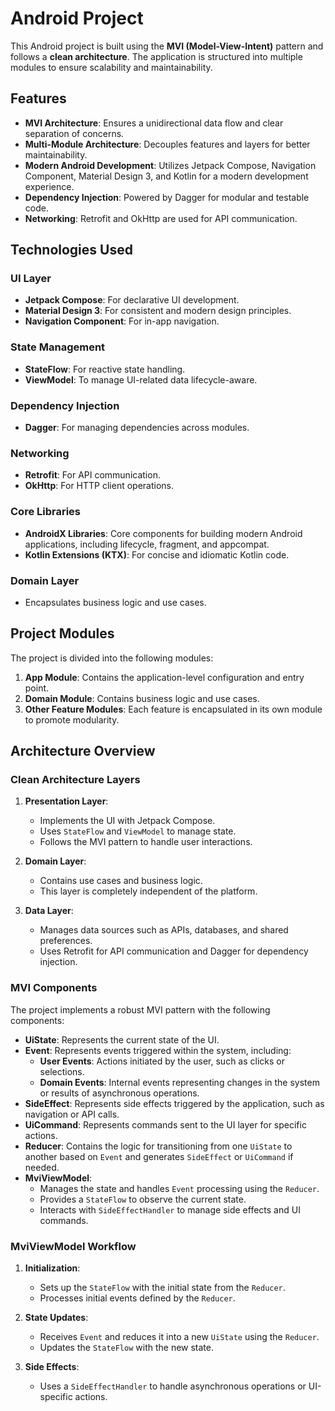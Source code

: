# Android Project

This Android project is built using the **MVI (Model-View-Intent)** pattern and follows a **clean architecture**. The application is structured into multiple modules to ensure scalability and maintainability.

## Features
- **MVI Architecture**: Ensures a unidirectional data flow and clear separation of concerns.
- **Multi-Module Architecture**: Decouples features and layers for better maintainability.
- **Modern Android Development**: Utilizes Jetpack Compose, Navigation Component, Material Design 3, and Kotlin for a modern development experience.
- **Dependency Injection**: Powered by Dagger for modular and testable code.
- **Networking**: Retrofit and OkHttp are used for API communication.

## Technologies Used

### UI Layer
- **Jetpack Compose**: For declarative UI development.
- **Material Design 3**: For consistent and modern design principles.
- **Navigation Component**: For in-app navigation.

### State Management
- **StateFlow**: For reactive state handling.
- **ViewModel**: To manage UI-related data lifecycle-aware.

### Dependency Injection
- **Dagger**: For managing dependencies across modules.

### Networking
- **Retrofit**: For API communication.
- **OkHttp**: For HTTP client operations.

### Core Libraries
- **AndroidX Libraries**: Core components for building modern Android applications, including lifecycle, fragment, and appcompat.
- **Kotlin Extensions (KTX)**: For concise and idiomatic Kotlin code.

### Domain Layer
- Encapsulates business logic and use cases.

## Project Modules
The project is divided into the following modules:

1. **App Module**: Contains the application-level configuration and entry point.
2. **Domain Module**: Contains business logic and use cases.
3. **Other Feature Modules**: Each feature is encapsulated in its own module to promote modularity.

## Architecture Overview

### Clean Architecture Layers
1. **Presentation Layer**:
    - Implements the UI with Jetpack Compose.
    - Uses `StateFlow` and `ViewModel` to manage state.
    - Follows the MVI pattern to handle user interactions.

2. **Domain Layer**:
    - Contains use cases and business logic.
    - This layer is completely independent of the platform.

3. **Data Layer**:
    - Manages data sources such as APIs, databases, and shared preferences.
    - Uses Retrofit for API communication and Dagger for dependency injection.

### MVI Components
The project implements a robust MVI pattern with the following components:

- **UiState**: Represents the current state of the UI.
- **Event**: Represents events triggered within the system, including:
    - **User Events**: Actions initiated by the user, such as clicks or selections.
    - **Domain Events**: Internal events representing changes in the system or results of asynchronous operations.
- **SideEffect**: Represents side effects triggered by the application, such as navigation or API calls.
- **UiCommand**: Represents commands sent to the UI layer for specific actions.
- **Reducer**: Contains the logic for transitioning from one `UiState` to another based on `Event` and generates `SideEffect` or `UiCommand` if needed.
- **MviViewModel**:
    - Manages the state and handles `Event` processing using the `Reducer`.
    - Provides a `StateFlow` to observe the current state.
    - Interacts with `SideEffectHandler` to manage side effects and UI commands.

### MviViewModel Workflow
1. **Initialization**:
    - Sets up the `StateFlow` with the initial state from the `Reducer`.
    - Processes initial events defined by the `Reducer`.

2. **State Updates**:
    - Receives `Event` and reduces it into a new `UiState` using the `Reducer`.
    - Updates the `StateFlow` with the new state.

3. **Side Effects**:
    - Uses a `SideEffectHandler` to handle asynchronous operations or UI-specific actions.